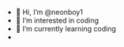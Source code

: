 - 👋 Hi, I’m @neonboy1
- 👀 I’m interested in coding
- 🌱 I’m currently learning coding
- 
<!---
neonboy1/neonboy1 is a ✨ special ✨ repository because its `README.md` (this file) appears on your GitHub profile.
You can click the Preview link to take a look at your changes.
--->
